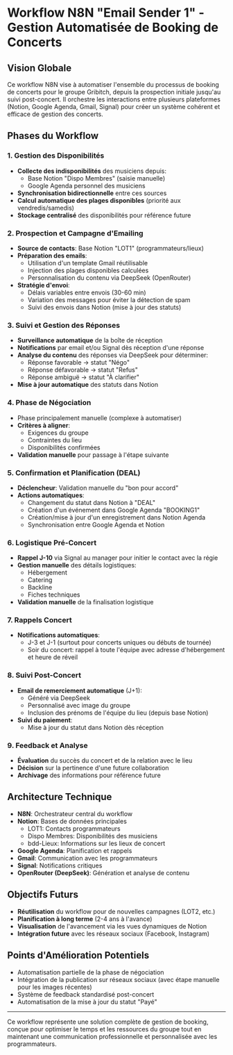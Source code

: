 # Workflow N8N "Email Sender 1" - Gestion Automatisée de Booking de Concerts

## Vision Globale

Ce workflow N8N vise à automatiser l'ensemble du processus de booking de concerts pour le groupe Gribitch, depuis la prospection initiale jusqu'au suivi post-concert. Il orchestre les interactions entre plusieurs plateformes (Notion, Google Agenda, Gmail, Signal) pour créer un système cohérent et efficace de gestion des concerts.

## Phases du Workflow

### 1. Gestion des Disponibilités

- **Collecte des indisponibilités** des musiciens depuis:
  - Base Notion "Dispo Membres" (saisie manuelle)
  - Google Agenda personnel des musiciens
- **Synchronisation bidirectionnelle** entre ces sources
- **Calcul automatique des plages disponibles** (priorité aux vendredis/samedis)
- **Stockage centralisé** des disponibilités pour référence future

### 2. Prospection et Campagne d'Emailing

- **Source de contacts**: Base Notion "LOT1" (programmateurs/lieux)
- **Préparation des emails**:
  - Utilisation d'un template Gmail réutilisable
  - Injection des plages disponibles calculées
  - Personnalisation du contenu via DeepSeek (OpenRouter)
- **Stratégie d'envoi**:
  - Délais variables entre envois (30-60 min)
  - Variation des messages pour éviter la détection de spam
  - Suivi des envois dans Notion (mise à jour des statuts)

### 3. Suivi et Gestion des Réponses

- **Surveillance automatique** de la boîte de réception
- **Notifications** par email et/ou Signal dès réception d'une réponse
- **Analyse du contenu** des réponses via DeepSeek pour déterminer:
  - Réponse favorable → statut "Négo"
  - Réponse défavorable → statut "Refus"
  - Réponse ambiguë → statut "À clarifier"
- **Mise à jour automatique** des statuts dans Notion

### 4. Phase de Négociation

- Phase principalement manuelle (complexe à automatiser)
- **Critères à aligner**:
  - Exigences du groupe
  - Contraintes du lieu
  - Disponibilités confirmées
- **Validation manuelle** pour passage à l'étape suivante

### 5. Confirmation et Planification (DEAL)

- **Déclencheur**: Validation manuelle du "bon pour accord"
- **Actions automatiques**:
  - Changement du statut dans Notion à "DEAL"
  - Création d'un événement dans Google Agenda "BOOKING1"
  - Création/mise à jour d'un enregistrement dans Notion Agenda
  - Synchronisation entre Google Agenda et Notion

### 6. Logistique Pré-Concert

- **Rappel J-10** via Signal au manager pour initier le contact avec la régie
- **Gestion manuelle** des détails logistiques:
  - Hébergement
  - Catering
  - Backline
  - Fiches techniques
- **Validation manuelle** de la finalisation logistique

### 7. Rappels Concert

- **Notifications automatiques**:
  - J-3 et J-1 (surtout pour concerts uniques ou débuts de tournée)
  - Soir du concert: rappel à toute l'équipe avec adresse d'hébergement et heure de réveil

### 8. Suivi Post-Concert

- **Email de remerciement automatique** (J+1):
  - Généré via DeepSeek
  - Personnalisé avec image du groupe
  - Inclusion des prénoms de l'équipe du lieu (depuis base Notion)
- **Suivi du paiement**:
  - Mise à jour du statut dans Notion dès réception

### 9. Feedback et Analyse

- **Évaluation** du succès du concert et de la relation avec le lieu
- **Décision** sur la pertinence d'une future collaboration
- **Archivage** des informations pour référence future

## Architecture Technique

- **N8N**: Orchestrateur central du workflow
- **Notion**: Bases de données principales
  - LOT1: Contacts programmateurs
  - Dispo Membres: Disponibilités des musiciens
  - bdd-Lieux: Informations sur les lieux de concert
- **Google Agenda**: Planification et rappels
- **Gmail**: Communication avec les programmateurs
- **Signal**: Notifications critiques
- **OpenRouter (DeepSeek)**: Génération et analyse de contenu

## Objectifs Futurs

- **Réutilisation** du workflow pour de nouvelles campagnes (LOT2, etc.)
- **Planification à long terme** (2-4 ans à l'avance)
- **Visualisation** de l'avancement via les vues dynamiques de Notion
- **Intégration future** avec les réseaux sociaux (Facebook, Instagram)

## Points d'Amélioration Potentiels

- Automatisation partielle de la phase de négociation
- Intégration de la publication sur réseaux sociaux (avec étape manuelle pour les images récentes)
- Système de feedback standardisé post-concert
- Automatisation de la mise à jour du statut "Payé"

---

Ce workflow représente une solution complète de gestion de booking, conçue pour optimiser le temps et les ressources du groupe tout en maintenant une communication professionnelle et personnalisée avec les programmateurs.
